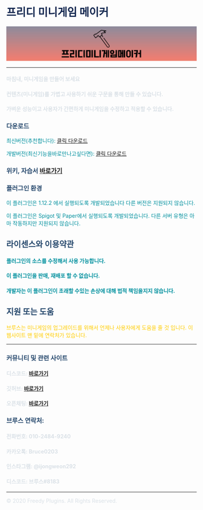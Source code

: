 # <font color='#142850'>프리디 미니게임 메이커</font>

![image](FreedyMinigameMaker.png)

***

#### <font color='#dae1e7'>마침내, 미니게임을 만들어 보세요</font>

#### <font color='#dae1e7'>컨텐츠(미니게임)를 가볍고 사용하기 쉬운 구문을 통해 만들 수 있습니다.</font>

#### <font color='#dae1e7'>가벼운 성능이고 사용자가 간편하게 미니게임을 수정하고 적용할 수 있습니다.</font>

### <font color='#27496d'>다운로드</font>
<font color='#00909e'>최신버전(추천합니다):</font> [클릭 다운로드](https://github.com/FreedyPlugins/FreedyMinigameMaker/releases/latest/download/FreedyMinigameMaker.jar)

<font color='#00909e'>개발버전(최신기능을바로만나고싶다면):</font> [클릭 다운로드](https://github.com/FreedyPlugins/FreedyMinigameMaker/raw/master/FreedyMinigameMaker.jar)

### <font color='#27496d'>위키, 자습서</font> [바로가기](./FreedyMinigameMakerWiki)

### <font color='#27496d'>플러그인 환경</font>

<font color='#00909e'>이 플러그인은 1.12.2 에서 실행되도록 개발되었습니다 다른 버전은 지원되지 않습니다.</font>  

<font color='#00909e'>이 플러그인은 Spigot 및 Paper에서 실행되도록 개발되었습니다. 다른 서버 유형은 아마 작동하지만 지원되지 않습니다.</font>  

## <font color='#27496d'>라이센스와 이용약관</font>

#### <font color='#00909e'>플러그인의 소스를 수정해서 사용 가능합니다.</font>

#### <font color='#00909e'>이 플러그인을 판매, 재배포 할 수 없습니다.</font>

#### <font color='#00909e'>개발자는 이 플러그인이 초래할 수있는 손상에 대해 법적 책임을지지 않습니다.</font>

## <font color='#27496d'>지원 또는 도움</font>
<font color='#FFCC00'>브루스는 미니게임의 업그레이드를 위해서 언제나 사용자에게 도움을 줄 것 입니다. 이 웹사이트 맨 밑에 연락처가 있습니다.</font>

***

### <font color='#27496d'>커뮤니티 및 관련 사이트</font>

#### <font color='#dae1e7'>디스코드: </font> [바로가기](https://discord.gg/xej5Ut3)
#### <font color='#dae1e7'>깃허브: </font> [바로가기](https://github.com/FreedyPlugins)
#### <font color='#dae1e7'>오픈채팅: </font> [바로가기](https://open.kakao.com/o/gzol3Qeb)  


### <font color='#27496d'>브루스 연락처:</font>  

#### <font color='#dae1e7'>전화번호: 010-2484-9240</font>  
#### <font color='#dae1e7'>카카오톡: Bruce0203</font>  
#### <font color='#dae1e7'>인스타그램: @ijongweon292</font>  
#### <font color='#dae1e7'>디스코드: 브루스#8183</font>  

***

<font color='#dae1e7'>© 2020 Freedy Plugins. All Rights Reserved.</font>
